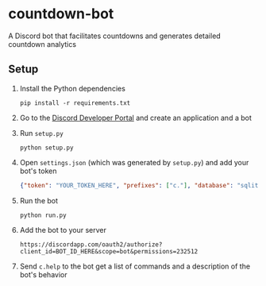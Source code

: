 # countdown-bot
A Discord bot that facilitates countdowns and generates detailed countdown analytics



## Setup
1. Install the Python dependencies
    ```
    pip install -r requirements.txt
    ```

2. Go to the [Discord Developer Portal](https://discord.com/developers/) and create an application and a bot

3. Run `setup.py`
    ```
    python setup.py
    ```

4. Open `settings.json` (which was generated by `setup.py`) and add your bot's token
    ```json
    {"token": "YOUR_TOKEN_HERE", "prefixes": ["c."], "database": "sqlite:///data.sqlite3"}
    ```

5. Run the bot
    ```
    python run.py
    ```

6. Add the bot to your server
    ```
    https://discordapp.com/oauth2/authorize?client_id=BOT_ID_HERE&scope=bot&permissions=232512
    ```

7. Send `c.help` to the bot get a list of commands and a description of the bot's behavior
